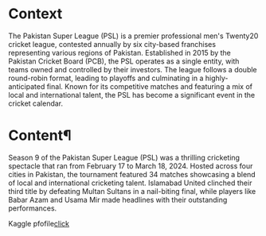 # Context
The Pakistan Super League (PSL) is a premier professional men's Twenty20 cricket league, contested annually by six city-based franchises representing various regions of Pakistan. Established in 2015 by the Pakistan Cricket Board (PCB), the PSL operates as a single entity, with teams owned and controlled by their investors. The league follows a double round-robin format, leading to playoffs and culminating in a highly-anticipated final. Known for its competitive matches and featuring a mix of local and international talent, the PSL has become a significant event in the cricket calendar.

# Content¶
Season 9 of the Pakistan Super League (PSL) was a thrilling cricketing spectacle that ran from February 17 to March 18, 2024. Hosted across four cities in Pakistan, the tournament featured 34 matches showcasing a blend of local and international cricketing talent. Islamabad United clinched their third title by defeating Multan Sultans in a nail-biting final, while players like Babar Azam and Usama Mir made headlines with their outstanding performances.

Kaggle pfofile[click](https://www.kaggle.com/code/hammadansari7/m-rizwan-psl-9)
